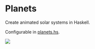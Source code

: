 # Planets
Create animated solar systems in Haskell.

Configurable in <a href="https://github.com/JamesFrost/Planets/blob/master/planets.hs">planets.hs</a>.

<img src="https://cdn.jsdelivr.net/gh/JamesFrost/Planets/planets.svg" />
